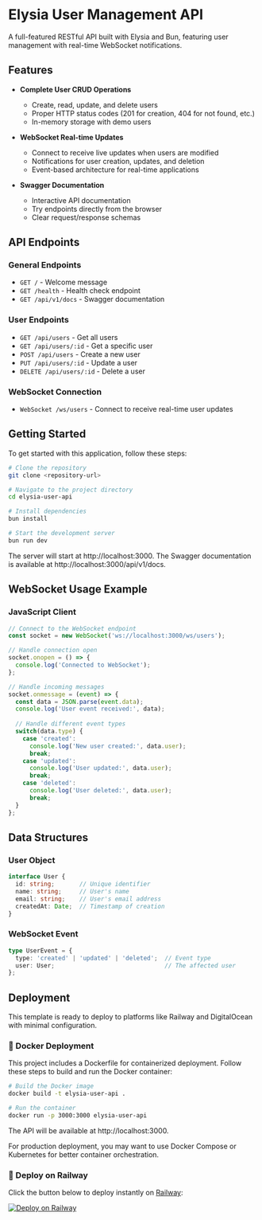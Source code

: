 # Elysia User Management API

A full-featured RESTful API built with Elysia and Bun, featuring user management with real-time WebSocket notifications.

## Features

- **Complete User CRUD Operations**
  - Create, read, update, and delete users
  - Proper HTTP status codes (201 for creation, 404 for not found, etc.)
  - In-memory storage with demo users

- **WebSocket Real-time Updates**
  - Connect to receive live updates when users are modified
  - Notifications for user creation, updates, and deletion
  - Event-based architecture for real-time applications

- **Swagger Documentation**
  - Interactive API documentation
  - Try endpoints directly from the browser
  - Clear request/response schemas

## API Endpoints

### General Endpoints
- `GET /` - Welcome message
- `GET /health` - Health check endpoint
- `GET /api/v1/docs` - Swagger documentation

### User Endpoints
- `GET /api/users` - Get all users
- `GET /api/users/:id` - Get a specific user
- `POST /api/users` - Create a new user
- `PUT /api/users/:id` - Update a user
- `DELETE /api/users/:id` - Delete a user

### WebSocket Connection
- `WebSocket /ws/users` - Connect to receive real-time user updates

## Getting Started

To get started with this application, follow these steps:

```bash
# Clone the repository
git clone <repository-url>

# Navigate to the project directory
cd elysia-user-api

# Install dependencies
bun install

# Start the development server
bun run dev
```

The server will start at http://localhost:3000.
The Swagger documentation is available at http://localhost:3000/api/v1/docs.

## WebSocket Usage Example

### JavaScript Client

```javascript
// Connect to the WebSocket endpoint
const socket = new WebSocket('ws://localhost:3000/ws/users');

// Handle connection open
socket.onopen = () => {
  console.log('Connected to WebSocket');
};

// Handle incoming messages
socket.onmessage = (event) => {
  const data = JSON.parse(event.data);
  console.log('User event received:', data);
  
  // Handle different event types
  switch(data.type) {
    case 'created':
      console.log('New user created:', data.user);
      break;
    case 'updated':
      console.log('User updated:', data.user);
      break;
    case 'deleted':
      console.log('User deleted:', data.user);
      break;
  }
};
```

## Data Structures

### User Object

```typescript
interface User {
  id: string;       // Unique identifier
  name: string;     // User's name
  email: string;    // User's email address  
  createdAt: Date;  // Timestamp of creation
}
```

### WebSocket Event

```typescript
type UserEvent = {
  type: 'created' | 'updated' | 'deleted';  // Event type
  user: User;                               // The affected user
};
```

## Deployment

This template is ready to deploy to platforms like Railway and DigitalOcean with minimal configuration.

### 🐳 Docker Deployment

This project includes a Dockerfile for containerized deployment. Follow these steps to build and run the Docker container:

```bash
# Build the Docker image
docker build -t elysia-user-api .

# Run the container
docker run -p 3000:3000 elysia-user-api
```

The API will be available at http://localhost:3000.

For production deployment, you may want to use Docker Compose or Kubernetes for better container orchestration.

### 🚀 Deploy on Railway

Click the button below to deploy instantly on [Railway](https://railway.app/):

[![Deploy on Railway](https://railway.com/button.svg)](https://railway.com/template/-6vLXh?referralCode=6XQcnk)
